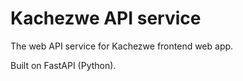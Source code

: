 # Kachezwe API service

The web API service for Kachezwe frontend web app.

Built on FastAPI (Python).
